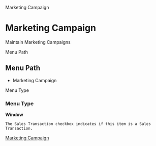 
Marketing Campaign
# Marketing Campaign


Maintain Marketing Campaigns

Menu Path
## Menu Path



- Marketing Campaign

Menu Type
### Menu Type

**Window**

```
The Sales Transaction checkbox indicates if this item is a Sales Transaction.
```

[Marketing Campaign](../../window-marketing-campaign.md)